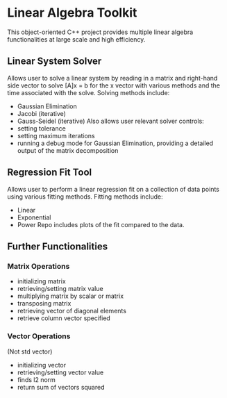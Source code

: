 # Linear Algebra Toolkit
This object-oriented C++ project provides multiple linear algebra functionalities at large scale and high efficiency. 

## Linear System Solver
Allows user to solve a linear system by reading in a matrix and right-hand side vector to solve [A]x = b for the x vector with various methods and the time associated with the solve. 
Solving methods include: 
- Gaussian Elimination
- Jacobi (iterative)
- Gauss-Seidel (iterative) 
Also allows user relevant solver controls: 
- setting tolerance
- setting maximum iterations
- running a debug mode for Gaussian Elimination, providing a detailed output of the matrix decomposition 

## Regression Fit Tool
Allows user to perform a linear regression fit on a collection of data points using various fitting methods. 
Fitting methods include: 
- Linear
- Exponential 
- Power 
Repo includes plots of the fit compared to the data.

## Further Functionalities
### Matrix Operations 
- initializing matrix
- retrieving/setting matrix value
- multiplying matrix by scalar or matrix
- transposing matrix
- retrieving vector of diagonal elements
- retrieve column vector specified

### Vector Operations
(Not std vector) 
- initializing vector
- retrieving/setting vector value
- finds l2 norm
- return sum of vectors squared
